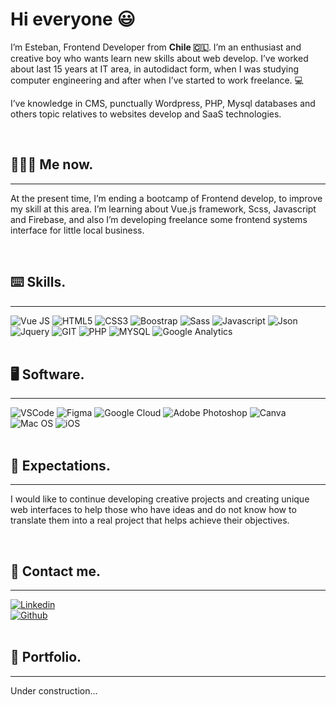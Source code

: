 
<div class="introduction my-3">
<p><h1 class="fw-bold text-uppercase">Hi everyone 😃</h1> I’m Esteban, Frontend Developer from <strong class="fw-bold">Chile 🇨🇱</strong>. I’m an enthusiast and creative boy who wants learn new skills about web develop. I’ve worked about last 15 years at IT area, in autodidact form, when I was studying computer engineering and after when I’ve started to work freelance. 💻</p>

<p>I’ve knowledge in CMS, punctually Wordpress, PHP, Mysql databases and others topic relatives to websites develop and SaaS technologies.</p>
</div>

<br>
<div class="actual my-3">
<h2 class="fw-bold text-uppercase py-3">👨🏻‍💻 Me now.</h2>
<hr class="w-25">

<p>At the present time, I’m ending a bootcamp of Frontend develop, to improve my skill at this area. I’m learning about Vue.js framework, Scss, Javascript and Firebase, and also I’m developing freelance some frontend systems interface for little local business.</p>
</div>

<br>
<div class="skills my-3">
<h2 class="fw-bold text-uppercase py-3">⌨️ Skills.</h2>
<hr class="w-25">

<div class="d-flex g-3 flex-row flex-wrap g-3">
<img class="mx-2" alt="Vue JS" src="https://img.shields.io/badge/Vue.js-35495E?style=for-the-badge&logo=vue.js&logoColor=4FC08D" />
<img class="mx-2" alt="HTML5" src="https://img.shields.io/badge/HTML5-E34F26?style=for-the-badge&logo=html5&logoColor=white" /> 
<img class="mx-2" alt="CSS3" src="https://img.shields.io/badge/CSS3-1572B6?style=for-the-badge&logo=css3&logoColor=white" />
<img class="mx-2" alt="Boostrap" src="https://img.shields.io/badge/Bootstrap-563D7C?style=for-the-badge&logo=bootstrap&logoColor=white" /> 
<img class="mx-2" alt="Sass" src="https://img.shields.io/badge/Sass-CC6699?style=for-the-badge&logo=sass&logoColor=white" />
<img class="mx-2" alt="Javascript" src="https://img.shields.io/badge/JavaScript-323330?style=for-the-badge&logo=javascript&logoColor=F7DF1E" /> 
<img class="mx-2" alt="Json" src="https://img.shields.io/badge/json-5E5C5C?style=for-the-badge&logo=json&logoColor=white" />
<img class="mx-2" alt="Jquery" src="https://img.shields.io/badge/jQuery-0769AD?style=for-the-badge&logo=jquery&logoColor=white" />
<img class="mx-2" alt="GIT" src="https://img.shields.io/badge/GIT-E44C30?style=for-the-badge&logo=git&logoColor=white" />
<img class="mx-2" alt="PHP" src="https://img.shields.io/badge/PHP-777BB4?style=for-the-badge&logo=php&logoColor=white" />
<img class="mx-2" alt="MYSQL" src="https://img.shields.io/badge/MySQL-005C84?style=for-the-badge&logo=mysql&logoColor=white" />
<img class="mx-2" alt="Google Analytics" src="https://img.shields.io/badge/Google%20Analytics-E37400?style=for-the-badge&logo=google%20analytics&logoColor=white" />
</div>
</div>

<br>
<div class="software my-3">
<h2 class="fw-bold text-uppercase py-3">🖥️ Software.</h2>
<hr class="w-25">

<div class="d-flex g-3 flex-row flex-wrap g-3">
<img class="mx-2" alt="VSCode" src="https://img.shields.io/badge/VSCode-0078D4?style=for-the-badge&logo=visual%20studio%20code&logoColor=white" />
<img class="mx-2" alt="Figma" src="https://img.shields.io/badge/Figma-F24E1E?style=for-the-badge&logo=figma&logoColor=white" />
<img class="mx-2" alt="Google Cloud" src="https://img.shields.io/badge/Google_Cloud-4285F4?style=for-the-badge&logo=google-cloud&logoColor=white" />
<img class="mx-2" alt="Adobe Photoshop" src="https://img.shields.io/badge/Adobe%20Photoshop-31A8FF?style=for-the-badge&logo=Adobe%20Photoshop&logoColor=black" />
<img class="mx-2" alt="Canva" src="https://img.shields.io/badge/Canva-%2300C4CC.svg?&style=for-the-badge&logo=Canva&logoColor=white" />
<img class="mx-2" alt="Mac OS" src="https://img.shields.io/badge/mac%20os-000000?style=for-the-badge&logo=apple&logoColor=white" />
<img class="mx-2" alt="iOS" src="https://img.shields.io/badge/iOS-000000?style=for-the-badge&logo=ios&logoColor=white" />
</div>
</div>

<br>
<div class="expectations my-3">
<h2 class="fw-bold text-uppercase py-3">🚀 Expectations.</h2>
<hr class="w-25">

<p>I would like to continue developing creative projects and creating unique web interfaces to help those who have ideas and do not know how to translate them into a real project that helps achieve their objectives.</p>
</div>

<br>
<div class="contact my-3">
<h2 class="fw-bold text-uppercase py-3">📨 Contact me.</h2>
<hr class="w-25">

<div class="d-flex g-3 flex-row flex-wrap g-3 py-3">
   <a href="https://https://www.linkedin.com/in/esilvapellet/" target="_blank"><img class="mx-2" alt="Linkedin"
        src="https://img.shields.io/badge/LinkedIn-0077B5?style=for-the-badge&logo=linkedin&logoColor=white" /></a>
</div>

<div class="d-flex g-3 flex-row flex-wrap g-3 py-3">
   <a href="https://github.com/esilvapellet" target="_blank"><img class="mx-2" alt="Github" src="https://img.shields.io/badge/GitHub-100000?style=for-the-badge&logo=github&logoColor=white" /></a>
</div>
</div>

<br>
<div class="portfolio my-3">
<h2 class="fw-bold text-uppercase py-3">💼 Portfolio.</h2>
<hr class="w-25">

<span>Under construction...</span>
</div>

